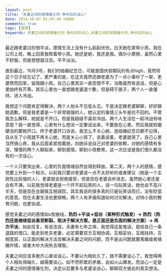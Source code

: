 ```yaml
---
layout: post
title: "夫妻之间的感情催化剂-争吵后的谈心"
date: 2014-10-07 01:45:49 +0800
comments: true
tags: [感想]
keywords: 夫妻之间的感情催化剂-争吵后的谈心,夫妻之间的感情催化剂,争吵后的谈心
---
```


最近跟老婆过的很平淡，感情生活上没有什么起起伏伏。白天她在家带小孩，我在公司上班，晚上回家我帮着带小孩。她还是她，我还是我。偶尔小摩擦，虽然心里不舒服，但是想想就过去。平平淡淡。  

直到最近，10月3号，我们的结婚纪念日，可能是国庆假期玩的有点high，竟然将这个日子给忘记了，更严重的是，在这天竟然还跟老婆为了一点小事吵了一架，老婆愤而回家，留我跟小孩。自己心里其实一直怨恨不平，当晚虽然有说话，但是心里始终有芥蒂。其实心里也一直想跟老婆道个歉，但是碍于面子，两个人一直僵持，进入冷战。

<!-- more --> 

我想这个问题肯定得解决，两个人抬头不见低头见。于是决定跟老婆聊聊，好好跟她道歉。但是我老婆是一个非常倔强的人，她认定的事情三头牛是拉不回的。不管我怎么解释，她就是不开口。但是我超级不喜欢冷战，两个人生活在一起冷战有啥意思？我一直觉得，心里有什么想法一定要说出来，不要放在心里。然后我就软磨硬泡的要她开口。终于老婆开口诉说，我怎么不关心她，连结婚纪念日都不记得，自从生了小孩就不再关心她，而是关心小孩了，说着说着，老婆就哭了。自己心里当然很心疼，我从后面紧紧抱着她，向她诉说自己对老婆的依赖，对她的感情有多深，慢慢的两个人聊起来，聊到感情，聊到小孩教育。这一次应该是我们很久都没有的一次谈心。  

一个人只要哭出来，心里的负面情绪自然会得到释放。第二天，两个人的感情，感觉要上升到一个档次。以前我只要对老婆说一点不太好听的或者建议（她是一个主观性比较强的人），老婆就会拒绝接受，但是现在老婆会听进去，虽然她心里还是会有不满。以前我觉得老婆是一个开不起玩笑的人，说一句玩笑话，她也会不高兴半天，但是现在会跟我互相调侃，其实我说的很多真的只是玩笑话而已，没有贬低的意思。现在夫妻生活也更顺畅，两个人有矛盾知道如何讨论解决。对待小孩的教育问题，也更协调。  

感觉夫妻之间的感情如s型曲线，**热烈->平淡->低谷（某种形式触发）-> 热烈（热烈还是继续低谷甚至断裂，取决于解决方案，是正面还是负面的解决方案）-> 再次平淡**，如此往复。有说法说，夫妻有七年之痒，我觉得这是鬼话，是给自己一条退路的借口。能走到老夫老妻，必定需要双方互相协调，互相妥协，互相扶持，互相宽容，以正面的解决方法去解决夫妻之间的问题，而不是出问题就要离婚或者搞婚外情，或者大吵大闹失去理智。  

夫妻之间应该多敞开心扉谈谈心，不要以为相处久了，就不需要谈心了。我觉得两个人相处得越久，越需要谈心。如不然积累的矛盾，会如火山爆发。而谈心一定是夫妻之间的感情催化剂，决定以后要多与老婆谈谈心，聊聊双方彼此的真实想法。  



